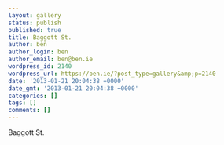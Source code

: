 ```yaml
---
layout: gallery
status: publish
published: true
title: Baggott St.
author: ben
author_login: ben
author_email: ben@ben.ie
wordpress_id: 2140
wordpress_url: https://ben.ie/?post_type=gallery&amp;p=2140
date: '2013-01-21 20:04:38 +0000'
date_gmt: '2013-01-21 20:04:38 +0000'
categories: []
tags: []
comments: []
---
```

<p>Baggott St.</p>
